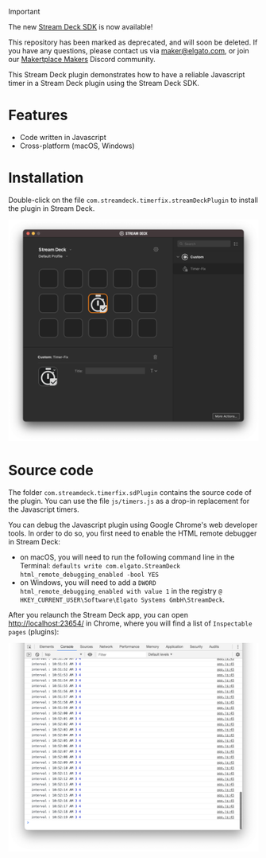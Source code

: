 > [!IMPORTANT]  
> The new [Stream Deck SDK](https://github.com/elgatosf/streamdeck) is now available!
>
> This repository has been marked as deprecated, and will soon be deleted. If you have any questions, please contact us via [maker@elgato.com](maker@elgato.com), or join our [Makertplace Makers](https://discord.gg/GehBUcu627) Discord community.

This Stream Deck plugin demonstrates how to have a reliable Javascript timer in a Stream Deck plugin using the Stream Deck SDK.


# Features

- Code written in Javascript
- Cross-platform (macOS, Windows)


# Installation

Double-click on the file `com.streamdeck.timerfix.streamDeckPlugin` to install the plugin in Stream Deck.

![](screenshot.png)

# Source code

The folder `com.streamdeck.timerfix.sdPlugin` contains the source code of the plugin. You can use the file `js/timers.js` as a drop-in replacement for the Javascript timers.

You can debug the Javascript plugin using Google Chrome's web developer tools. In order to do so, you first need to enable the HTML remote debugger in Stream Deck:

- on macOS, you will need to run the following command line in the Terminal:
   `defaults write com.elgato.StreamDeck html_remote_debugging_enabled -bool YES`
- on Windows, you will need to add a `DWORD html_remote_debugging_enabled with value 1` in the registry `@ HKEY_CURRENT_USER\Software\Elgato Systems GmbH\StreamDeck`.

After you relaunch the Stream Deck app, you can open [http://localhost:23654/](http://localhost:23654/) in Chrome, where you will find a list of `Inspectable pages` (plugins):

![](Chrome.png)
